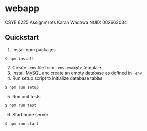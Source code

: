 # webapp

CSYE 6225 Assignments
Karan Wadhwa
NUID: 002663034

## Quickstart

1. Install npm packages

```console
$ npm install
```

2. Create `.env` file from `.env.example` template.
3. Install MySQL and create an empty database as defined in `.env`
4. Run setup script to initialize database tables

```console
$ npm run setup
```

5. Run unit tests

```console
$ npm run test
```

6. Start node server

```console
$ npm run start
```
